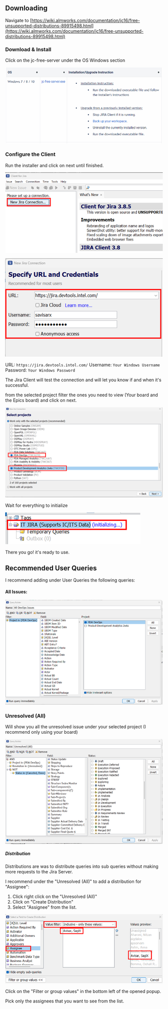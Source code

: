 ## Downloading
Navigate to [https://wiki.almworks.com/documentation/jc16/free-unsupported-distributions-89915498.html](https://wiki.almworks.com/documentation/jc16/free-unsupported-distributions-89915498.html)

### Download & Install
Click on the jc-free-server under the OS Windows section

![](Jira%20Client%20GUI%20for%20Windows%201.png)

### Configure the Client
Run the installer and click on next until finished.

![](Jira%20Client%20GUI%20for%20Windows%202.png)

![](Jira%20Client%20GUI%20for%20Windows%203.png)

URL: `https://jira.devtools.intel.com/`
Username: `Your Windows Username`
Password: `Your Windows Password`

The Jira Client will test the connection and will let you know if and when it's successful.

from the selected project filter the ones you need to view (Your board and the Epics board) and click on next.

![](Jira%20Client%20GUI%20for%20Windows%204.png)

Wait for everything to initialize

![](Jira%20Client%20GUI%20for%20Windows%205.png)

There you go! it's ready to use.

## Recommended User Queries

I  recommend adding under User Queries the following queries:

#### All Issues:
![](Jira%20Client%20GUI%20for%20Windows%206.png)

### Unresolved (All)

Will show you all the unresolved issue under your selected project (I recommend only using your board)

![](Jira%20Client%20GUI%20for%20Windows%209.png)

##### Distribution
Distributions are was to distribute queries into sub queries without making more requests to the Jira Server.

I recommend under the "Unresolved (All)" to add a distribution for "Assignee":

1. Click right click on the "Unresolved (All)"
2. Click on "Create Distribution"
3. Select "Assignee" from the list.

![](Jira%20Client%20GUI%20for%20Windows%208.png)

Click on the "Filter or group values" in the bottom left of the opened popup.

Pick only the assignees that you want to see from the list.

